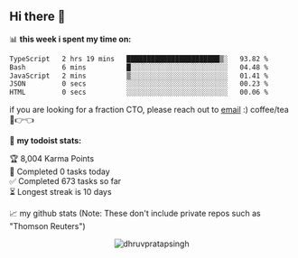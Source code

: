 ## Hi there 👋

📊 **this week i spent my time on:**
<!--START_SECTION:waka-->

```txt
TypeScript   2 hrs 19 mins   ███████████████████████▒░   93.82 %
Bash         6 mins          █░░░░░░░░░░░░░░░░░░░░░░░░   04.48 %
JavaScript   2 mins          ▒░░░░░░░░░░░░░░░░░░░░░░░░   01.41 %
JSON         0 secs          ░░░░░░░░░░░░░░░░░░░░░░░░░   00.23 %
HTML         0 secs          ░░░░░░░░░░░░░░░░░░░░░░░░░   00.06 %
```

<!--END_SECTION:waka-->

if you are looking for a fraction CTO, please reach out to [email](mailto:dhruvpsg@gmail.com) :) coffee/tea 🥺👉👈

🚧 **my todoist stats:**
<!-- TODO-IST:START -->
🏆  8,004 Karma Points           
🌸  Completed 0 tasks today           
✅  Completed 673 tasks so far           
⏳  Longest streak is 10 days
<!-- TODO-IST:END -->


📈 my github stats (Note: These don't include private repos such as "Thomson Reuters")

<p align="center"> <img src="https://github-readme-stats.vercel.app/api?username=dhruvpratapsingh&show_icons=true&theme=gotham" alt="dhruvpratapsingh" />



